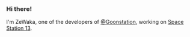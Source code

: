 ### Hi there!

I'm ZeWaka, one of the developers of [@Goonstation](https://github.com/goonstation), working on [Space Station 13](https://spacestation13.com).
